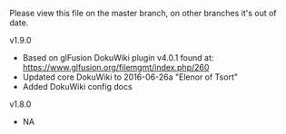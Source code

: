 Please view this file on the master branch, on other branches it's out of date.

v1.9.0
  - Based on glFusion DokuWiki plugin v4.0.1 found at: https://www.glfusion.org/filemgmt/index.php/260
  - Updated core DokuWiki to 2016-06-26a "Elenor of Tsort"
  - Added DokuWiki config docs

v1.8.0
  - NA

